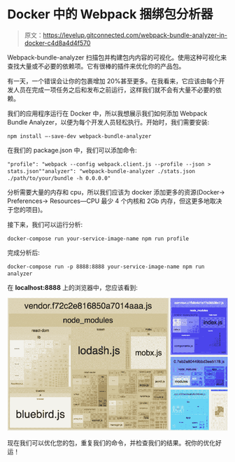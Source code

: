 # Docker 中的 Webpack 捆绑包分析器

> 原文：<https://levelup.gitconnected.com/webpack-bundle-analyzer-in-docker-c4d8a4d4f570>

Webpack-bundle-analyzer 扫描包并构建包内内容的可视化。使用这种可视化来查找大量或不必要的依赖项。它有很棒的插件来优化你的产品包。

有一天，一个错误会让你的包裹增加 20%甚至更多。在我看来，它应该由每个开发人员在完成一项任务之后和发布之前运行，这样我们就不会有大量不必要的依赖。

我们的应用程序运行在 Docker 中，所以我想展示我们如何添加 Webpack Bundle Analyzer，以便为每个开发人员轻松执行。开始时，我们需要安装:

```
npm install —-save-dev webpack-bundle-analyzer
```

在我们的 package.json 中，我们可以添加命令:

```
"profile": "webpack --config webpack.client.js --profile --json > stats.json""analyzer": "webpack-bundle-analyzer ./stats.json ./path/to/your/bundle -h 0.0.0.0"
```

分析需要大量的内存和 cpu，所以我们应该为 docker 添加更多的资源(Docker-> Preferences-> Resources—CPU 最少 4 个内核和 2Gb 内存，但这更多地取决于您的项目)。

接下来，我们可以运行分析:

```
docker-compose run your-service-image-name npm run profile
```

完成分析后:

```
docker-compose run -p 8888:8888 your-service-image-name npm run analyzer
```

在 **localhost:8888** 上的浏览器中，您应该看到:

![](img/32c44fff422110094f27e11d34ee68b8.png)

现在我们可以优化您的包，重复我们的命令，并检查我们的结果。祝你的优化好运！